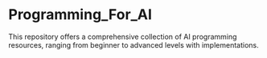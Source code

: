 # Programming_For_AI
This repository offers a comprehensive collection of AI programming resources, ranging from beginner to advanced levels with implementations.

